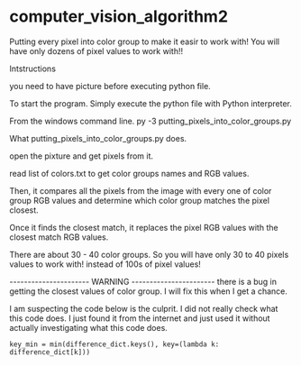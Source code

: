 # computer_vision_algorithm2
Putting every pixel into color group to make it easir to work with! You will have only dozens of pixel values to work with!!


Intstructions

you need to have picture before executing python file.

To start the program.
Simply execute the python file with Python interpreter.

From the windows command line.
py -3 putting_pixels_into_color_groups.py


What putting_pixels_into_color_groups.py does.

open the pixture and get pixels from it.

read list of colors.txt to get color groups names and RGB values.

Then, it compares all the pixels from the image with every one of color group RGB values and
determine which color group matches the pixel closest.

Once it finds the closest match, it replaces the pixel RGB values with the closest match RGB values.

There are about 30 - 40 color groups. So you will have only 30 to 40 pixels values to work with! instead of 100s of pixel values!



----------------------   WARNING   -----------------------
there is a bug in getting the closest values of color group.
I will fix this when I get a chance.

I am suspecting the code below is the culprit. I did not really check what this code does. I just found it from the internet and just used it without actually investigating what this code does.

    key_min = min(difference_dict.keys(), key=(lambda k: difference_dict[k]))  
